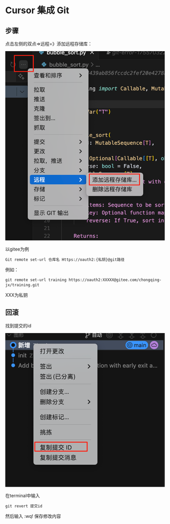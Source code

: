 # Cursor 集成 Git



## 步骤

点击左侧的双点=>远程=》添加远程存储库：



![](Images/1.png)



以gitee为例



```
Git remote set-url 仓库名 Https://oauth2:{私钥}@git路径
```

例如：

```
git remote set-url training https://oauth2:XXXXX@gitee.com/chongqing-jx/training.git
```

XXX为私钥



## 回滚



找到提交的id



![](Images/2.png)



在terminal中输入



```
git revert 提交id
```



然后输入 :wq! 保存修改内容